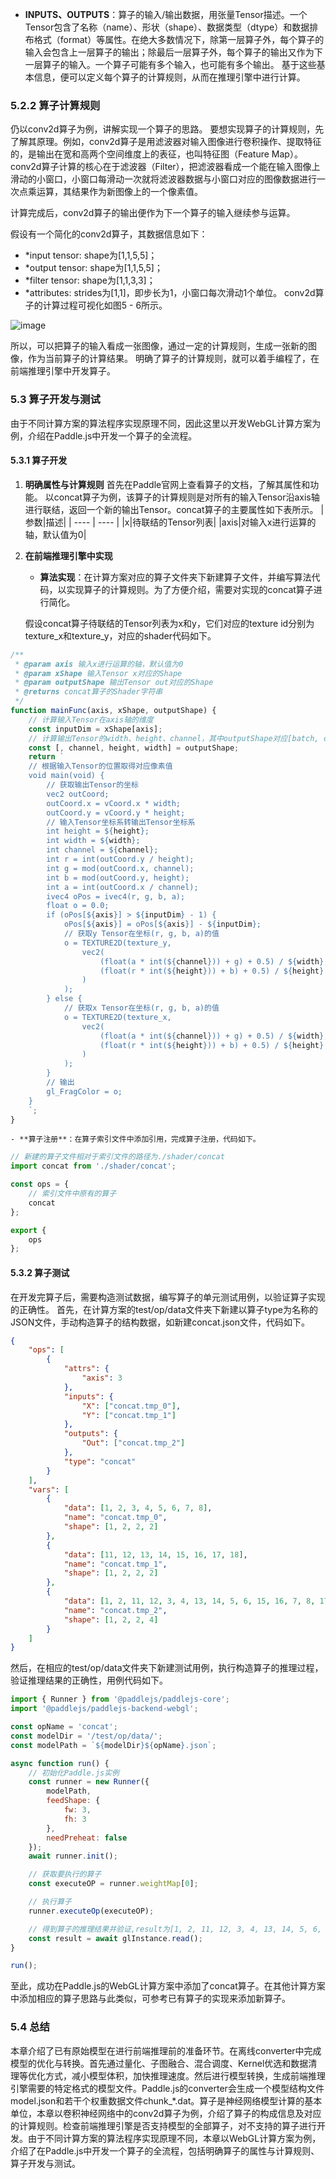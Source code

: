 - **INPUTS、OUTPUTS**：算子的输入/输出数据，用张量Tensor描述。一个Tensor包含了名称（name）、形状（shape）、数据类型（dtype）和数据排布格式（format）等属性。在绝大多数情况下，除第一层算子外，每个算子的输入会包含上一层算子的输出；除最后一层算子外，每个算子的输出又作为下一层算子的输入。一个算子可能有多个输入，也可能有多个输出。
基于这些基本信息，便可以定义每个算子的计算规则，从而在推理引擎中进行计算。

### 5.2.2 算子计算规则
仍以conv2d算子为例，讲解实现一个算子的思路。
要想实现算子的计算规则，先了解其原理。例如，conv2d算子是用滤波器对输入图像进行卷积操作、提取特征的，是输出在宽和高两个空间维度上的表征，也叫特征图（Feature Map）。conv2d算子计算的核心在于滤波器（Filter），把滤波器看成一个能在输入图像上滑动的小窗口，小窗口每滑动一次就将滤波器数据与小窗口对应的图像数据进行一次点乘运算，其结果作为新图像上的一个像素值。


计算完成后，conv2d算子的输出便作为下一个算子的输入继续参与运算。


假设有一个简化的conv2d算子，其数据信息如下：
- \*input tensor: shape为[1,1,5,5]；
- \*output tensor: shape为[1,1,5,5]；
- \*filter tensor: shape为[1,1,3,3]；
- \*attributes: strides为[1,1]，即步长为1，小窗口每次滑动1个单位。
conv2d算子的计算过程可视化如图5 - 6所示。

![image](https://github.com/user-attachments/assets/87e3b282-008f-47bb-8d96-6040bdb9d139)


所以，可以把算子的输入看成一张图像，通过一定的计算规则，生成一张新的图像，作为当前算子的计算结果。
明确了算子的计算规则，就可以着手编程了，在前端推理引擎中开发算子。

### 5.3 算子开发与测试
由于不同计算方案的算法程序实现原理不同，因此这里以开发WebGL计算方案为例，介绍在Paddle.js中开发一个算子的全流程。

#### 5.3.1 算子开发
1. **明确属性与计算规则**
首先在Paddle官网上查看算子的文档，了解其属性和功能。
以concat算子为例，该算子的计算规则是对所有的输入Tensor沿axis轴进行联结，返回一个新的输出Tensor。concat算子的主要属性如下表所示。
|参数|描述|
| ---- | ---- |
|x|待联结的Tensor列表|
|axis|对输入x进行运算的轴，默认值为0|
2. **在前端推理引擎中实现**
    - **算法实现**：在计算方案对应的算子文件夹下新建算子文件，并编写算法代码，以实现算子的计算规则。为了方便介绍，需要对实现的concat算子进行简化。
    
    假设concat算子待联结的Tensor列表为x和y，它们对应的texture id分别为texture_x和texture_y，对应的shader代码如下。
```javascript
/**
 * @param axis 输入x进行运算的轴，默认值为0
 * @param xShape 输入Tensor x对应的Shape
 * @param outputShape 输出Tensor out对应的Shape
 * @returns concat算子的Shader字符串
 */
function mainFunc(axis, xShape, outputShape) {
    // 计算输入Tensor在axis轴的维度
    const inputDim = xShape[axis];
    // 计算输出Tensor的width、height、channel，其中outputShape对应[batch, channel, height, width]
    const [, channel, height, width] = outputShape;
    return `
    // 根据输入Tensor的位置取得对应像素值
    void main(void) {
        // 获取输出Tensor的坐标
        vec2 outCoord;
        outCoord.x = vCoord.x * width;
        outCoord.y = vCoord.y * height;
        // 输入Tensor坐标系转输出Tensor坐标系
        int height = ${height};
        int width = ${width};
        int channel = ${channel};
        int r = int(outCoord.y / height);
        int g = mod(outCoord.x, channel);
        int b = mod(outCoord.y, height);
        int a = int(outCoord.x / channel);
        ivec4 oPos = ivec4(r, g, b, a);
        float o = 0.0;
        if (oPos[${axis}] > ${inputDim} - 1) {
            oPos[${axis}] = oPos[${axis}] - ${inputDim};
            // 获取y Tensor在坐标(r, g, b, a)的值
            o = TEXTURE2D(texture_y,
                vec2(
                    (float(a * int(${channel})) + g) + 0.5) / ${width},
                    (float(r * int(${height})) + b) + 0.5) / ${height}
                )
            );
        } else {
            // 获取x Tensor在坐标(r, g, b, a)的值
            o = TEXTURE2D(texture_x,
                vec2(
                    (float(a * int(${channel})) + g) + 0.5) / ${width},
                    (float(r * int(${height})) + b) + 0.5) / ${height}
                )
            );
        }
        // 输出
        gl_FragColor = o;
    }
    `;
}
```
    - **算子注册**：在算子索引文件中添加引用，完成算子注册，代码如下。
```javascript
// 新建的算子文件相对于索引文件的路径为./shader/concat
import concat from './shader/concat';

const ops = {
    // 索引文件中原有的算子
    concat
};

export {
    ops
};
```

#### 5.3.2 算子测试
在开发完算子后，需要构造测试数据，编写算子的单元测试用例，以验证算子实现的正确性。
首先，在计算方案的test/op/data文件夹下新建以算子type为名称的JSON文件，手动构造算子的结构数据，如新建concat.json文件，代码如下。
```json
{
    "ops": [
        {
            "attrs": {
                "axis": 3
            },
            "inputs": {
                "X": ["concat.tmp_0"],
                "Y": ["concat.tmp_1"]
            },
            "outputs": {
                "Out": ["concat.tmp_2"]
            },
            "type": "concat"
        }
    ],
    "vars": [
        {
            "data": [1, 2, 3, 4, 5, 6, 7, 8],
            "name": "concat.tmp_0",
            "shape": [1, 2, 2, 2]
        },
        {
            "data": [11, 12, 13, 14, 15, 16, 17, 18],
            "name": "concat.tmp_1",
            "shape": [1, 2, 2, 2]
        },
        {
            "data": [1, 2, 11, 12, 3, 4, 13, 14, 5, 6, 15, 16, 7, 8, 17, 18],
            "name": "concat.tmp_2",
            "shape": [1, 2, 2, 4]
        }
    ]
}
```
然后，在相应的test/op/data文件夹下新建测试用例，执行构造算子的推理过程，验证推理结果的正确性，用例代码如下。
```javascript
import { Runner } from '@paddlejs/paddlejs-core';
import '@paddlejs/paddlejs-backend-webgl';

const opName = 'concat';
const modelDir = '/test/op/data/';
const modelPath = `${modelDir}${opName}.json`;

async function run() {
    // 初始化Paddle.js实例
    const runner = new Runner({
        modelPath,
        feedShape: {
            fw: 3,
            fh: 3
        },
        needPreheat: false
    });
    await runner.init();

    // 获取要执行的算子
    const executeOP = runner.weightMap[0];

    // 执行算子
    runner.executeOp(executeOP);

    // 得到算子的推理结果并验证,result为[1, 2, 11, 12, 3, 4, 13, 14, 5, 6, 15, 16, 7, 8, 17, 18]
    const result = await glInstance.read();
}

run();
```
至此，成功在Paddle.js的WebGL计算方案中添加了concat算子。在其他计算方案中添加相应的算子思路与此类似，可参考已有算子的实现来添加新算子。

### 5.4 总结
本章介绍了已有原始模型在进行前端推理前的准备环节。在离线converter中完成模型的优化与转换。首先通过量化、子图融合、混合调度、Kernel优选和数据清理等优化方式，减小模型体积，加快推理速度。然后进行模型转换，生成前端推理引擎需要的特定格式的模型文件。Paddle.js的converter会生成一个模型结构文件model.json和若干个权重数据文件chunk_*.dat。算子是神经网络模型计算的基本单位，本章以卷积神经网络中的conv2d算子为例，介绍了算子的构成信息及对应的计算规则。检查前端推理引擎是否支持模型的全部算子，对不支持的算子进行开发。由于不同计算方案的算法程序实现原理不同，本章以WebGL计算方案为例，介绍了在Paddle.js中开发一个算子的全流程，包括明确算子的属性与计算规则、算子开发与测试。 
